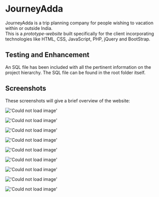 # JourneyAdda
JourneyAdda is a trip planning company for people wishing to vacation within or outside India.  
This is a *prototype-website* built specifically for the client incorporating technologies like HTML, CSS, JavaScript, PHP, jQuery and BootStrap.

## Testing and Enhancement  
An SQL file has been included with all the pertinent information on the project hierarchy. The SQL file can be found in the root folder itself.

## Screenshots  
These screenshots will give a brief overview of the website:  
   
!['Could not load image'](/Screenshots/1.png)  

!['Could not load image'](/Screenshots/2.png)  

!['Could not load image'](/Screenshots/3.png)  

!['Could not load image'](/Screenshots/4.png)  

!['Could not load image'](/Screenshots/5.png)  

!['Could not load image'](/Screenshots/6.png)  

!['Could not load image'](/Screenshots/7.png)  

!['Could not load image'](/Screenshots/8.png)  

!['Could not load image'](/Screenshots/9.png)  
